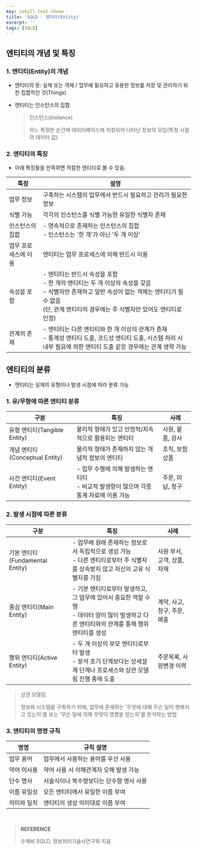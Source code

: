 ```yaml
---
key: jekyll-text-theme
title: 'SQLD - 엔티티(Entity)'
excerpt: ''
tags: [SQLD]
---
```




## 엔티티의 개념 및 특징

### 1. 엔티티(Entity)의 개념

* 엔티티의 뜻: 실체 또는 객체 / 업무에 필요하고 유용한 정보를 저장 및 관리하기 위한 집합적인 것(Things)

* 엔티티는 인스턴스의 집합

  > 인스턴스(Instance)
  >
  > 어느 특정한 순간에 데이터베이스에 저장되어 나타난 정보의 모임(특정 시점의 데이터 값)

### 2. 엔티티의 특징

* 아래 특징들을 만족하면 적절한 엔티티로 볼 수 있음.

| 특징                 | 설명                                                         |
| -------------------- | ------------------------------------------------------------ |
| 업무 정보            | 구축하는 시스템의 업무에서 반드시 필요하고 관리가 필요한 정보 |
| 식별 가능            | 각각의 인스턴스를 식별 가능한 유일한 식별자 존재             |
| 인스턴스의 집합      | - 영속적으로 존재하는 인스턴스의 집합<br/>- 인스턴스는 '한 개'가 아닌 '두 개 이상' |
| 업무 프로세스에 이용 | 엔티티는 업무 프로세스에 의해 반드시 이용                    |
| 속성을 포함          | - 엔티티는 반드시 속성을 포함<br/>- 한 개의 엔티티는 두 개 이상의 속성을 갖음<br/>- 식별자만 존재하고 일반 속성이 없는 객체는 엔티티가 될 수 없음<br/>(단, 관계 엔티티의 경우에는 주 식별자만 있어도 엔티티로 인정) |
| 관계의 존재          | - 엔티티는 다른 엔티티와 한 개 이상의 관계가 존재<br/>- 통계성 엔티티 도출, 코드성 엔티티 도출, 시스템 처리 시 내부 필요에 의한 엔티티 도출 같은 경우에는 관계 생략 가능 |

## 엔티티의 분류

* 엔티티는 실제의 유형이나 발생 시점에 따라 분류 가능

### 1. 유/무형에 따른 엔티티 분류

| 구분                           | 특징                                                         | 사례             |
| ------------------------------ | ------------------------------------------------------------ | ---------------- |
| 유형 엔티티(Tangible Entity)   | 물리적 형태가 있고 안정적/지속적으로 활용되는 엔티티         | 사원, 물품, 강사 |
| 개념 엔티티(Conceptual Entity) | 물리적 형태가 존재하지 않는 개념적 정보의 엔티티             | 조직, 보험상품   |
| 사건 엔티티(Event Entity)      | - 업무 수행에 의해 발생하는 엔티티<br/>- 비교적 발생량이 많으며 각종 통계 자료에 이용 가능 | 주문, 미납, 청구 |

### 2. 발생 시점에 따른 분류

| 구분                             | 특징                                                         | 사례                         |
| -------------------------------- | ------------------------------------------------------------ | ---------------------------- |
| 기본 엔티티 (Fundamental Entity) | - 업무에 원래 존재하는 정보로서 독립적으로 생성 가능<br/>- 다른 엔티티로부터 주 식별자를 상속받지 않고 자신의 고유 식별자를 가짐 | 사원 부서, 고객, 상품, 자재  |
| 중심 엔티티(Main Entity)         | - 기본 엔티티로부터 발생하고, 그 업무에 있어서 중요한 역할 수행<br/>- 데이터 양이 많이 발생하고 다른 엔티티와의 관계를 통해 행위 엔티티를 생성 | 계약, 사고, 청구, 주문, 매출 |
| 행위 엔티티(Active Entity)       | - 두 개 이상의 부모 엔티티로부터 발생 <br/>- 분석 초기 단계보다는 상세설계 단계나 프로세스와 상관 모델링 진행 중에 도출 | 주문목록, 사원변경 이력      |

> 상관 모델링
>
> 정보화 시스템을 구축하기 위해, 업무에 존재하는 '무엇에 대해 무슨 일이 행해지고 있는지'를 또는 '무슨 일에 의해 무엇이 영향을 받는지'를 분석하는 방법



### 3. 엔티티의 명명 규칙

| 명명        | 규칙 설명                                |
| ----------- | ---------------------------------------- |
| 업무 용어   | 업무에서 사용하는 용어를 우선 사용       |
| 약어 미사용 | 약어 사용 시 이해관계자 오해 발생 가능   |
| 단수 명사   | 서술식이나 복수형보다는 단수형 명사 사용 |
| 이름 유일성 | 모든 엔티티에서 유일한 이름 부여         |
| 의미와 일치 | 엔티티의 생성 의미대로 이름 부여         |

<br/>

> **REFERENCE**
>
> 수제비 SQLD,  정보처리기술사연구회 지음